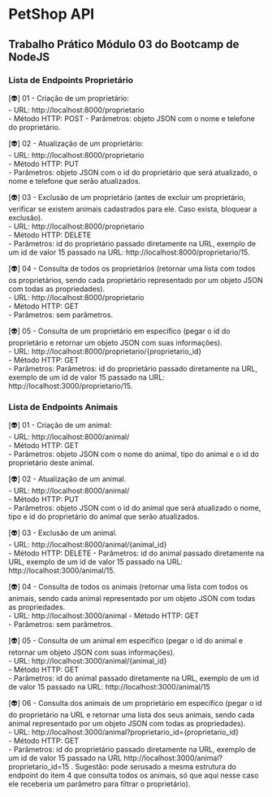 # PetShop API 

## Trabalho Prático Módulo 03 do Bootcamp de NodeJS 

### Lista de Endpoints Proprietário

[👽] 01 - Criação de um proprietário:  
        - URL: http://localhost:8000/proprietario  
        - Método HTTP: POST
        - Parâmetros: objeto JSON com o nome e telefone do proprietário. 

[👽] 02 - Atualização de um proprietário:  
        - URL: http://localhost:8000/proprietario  
        - Método HTTP: PUT   
        - Parâmetros: objeto JSON com o id do proprietário que será atualizado, o nome e telefone que serão atualizados.   

[👽] 03 - Exclusão de um proprietário (antes de excluir um proprietário, verificar se existem animais cadastrados para ele. Caso exista, bloquear a exclusão).   
        - URL: http://localhost:8000/proprietario  
        - Método HTTP: DELETE  
        - Parâmetros: id do proprietário passado diretamente na URL, exemplo de um id de valor 15 passado na URL: http://localhost:8000/proprietario/15.  

[👽] 04 - Consulta  de  todos  os  proprietários  (retornar  uma  lista  com  todos  os proprietários, sendo cada proprietário representado por um objeto JSON com todas as propriedades).     
        - URL: http://localhost:8000/proprietario  
        - Método HTTP: GET  
        - Parâmetros: sem parâmetros.  

[👽] 05 - Consulta  de  um  proprietário  em  específico  (pegar  o  id  do  proprietário  e retornar um objeto JSON com suas informações).  
        - URL: http://localhost:8000/proprietario/{proprietario_id}    
        - Método HTTP: GET  
        - Parâmetros: Parâmetros: id do proprietário passado diretamente na URL, exemplo de um id de valor 15 passado na URL: http://localhost:3000/proprietario/15.   


### Lista de Endpoints Animais  

[👽] 01 - Criação de um animal:  
        - URL: http://localhost:8000/animal/  
        - Método HTTP: GET  
        - Parâmetros: objeto JSON com o nome do animal, tipo do animal e o id do proprietário deste animal.   

[👽] 02 - Atualização de um animal.  
        - URL: http://localhost:8000/animal/  
        - Método HTTP: PUT   
        - Parâmetros:  objeto  JSON  com  o  id  do  animal  que  será  atualizado  o nome, tipo e id do proprietário do animal que serão atualizados.   

[👽] 03 - Exclusão de um animal.  
        - URL: http://localhost:8000/animal/{animal_id}  
        - Método HTTP: DELETE
        - Parâmetros: id do animal passado diretamente na URL, exemplo de um id de valor 15 passado na URL: http://localhost:3000/animal/15.  

[👽] 04 - Consulta de todos os animais (retornar uma lista com todos os animais, sendo cada animal representado por um objeto JSON com todas as propriedades.  
        - URL: http://localhost:3000/animal
        - Método HTTP: GET   
        - Parâmetros: sem parâmetros.    

[👽] 05 - Consulta de um animal em específico (pegar o id do animal e retornar um objeto JSON com suas informações).   
        - URL: http://localhost:3000/animal/{animal_id}  
        - Método HTTP: GET   
        - Parâmetros: id do animal passado diretamente na URL, exemplo de um id de valor 15 passado na URL: http://localhost:3000/animal/15   

[👽] 06 - Consulta  dos  animais  de  um  proprietário  em  específico  (pegar  o  id  do proprietário na URL e retornar uma lista dos seus animais, sendo cada animal representado por um objeto JSON com todas as propriedades).  
        - URL: http://localhost:3000/animal?proprietario_id={proprietario_id}  
        - Método HTTP: GET   
        - Parâmetros: id do proprietário passado diretamente na URL, exemplo de um id de valor 15 passado na URL http://localhost:3000/animal?proprietario_id=15 . Sugestão: pode serusado a mesma estrutura do endpoint do item 4 que consulta todos os animais, só que aqui nesse caso ele receberia um parâmetro para filtrar o proprietário). 